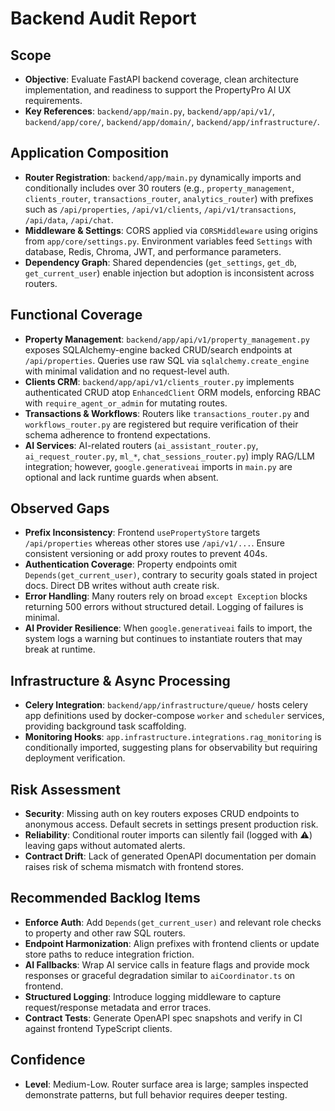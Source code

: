 # Backend Audit Report

## Scope
- **Objective**: Evaluate FastAPI backend coverage, clean architecture implementation, and readiness to support the PropertyPro AI UX requirements.
- **Key References**: `backend/app/main.py`, `backend/app/api/v1/`, `backend/app/core/`, `backend/app/domain/`, `backend/app/infrastructure/`.

## Application Composition
- **Router Registration**: `backend/app/main.py` dynamically imports and conditionally includes over 30 routers (e.g., `property_management`, `clients_router`, `transactions_router`, `analytics_router`) with prefixes such as `/api/properties`, `/api/v1/clients`, `/api/v1/transactions`, `/api/data`, `/api/chat`.
- **Middleware & Settings**: CORS applied via `CORSMiddleware` using origins from `app/core/settings.py`. Environment variables feed `Settings` with database, Redis, Chroma, JWT, and performance parameters.
- **Dependency Graph**: Shared dependencies (`get_settings`, `get_db`, `get_current_user`) enable injection but adoption is inconsistent across routers.

## Functional Coverage
- **Property Management**: `backend/app/api/v1/property_management.py` exposes SQLAlchemy-engine backed CRUD/search endpoints at `/api/properties`. Queries use raw SQL via `sqlalchemy.create_engine` with minimal validation and no request-level auth.
- **Clients CRM**: `backend/app/api/v1/clients_router.py` implements authenticated CRUD atop `EnhancedClient` ORM models, enforcing RBAC with `require_agent_or_admin` for mutating routes.
- **Transactions & Workflows**: Routers like `transactions_router.py` and `workflows_router.py` are registered but require verification of their schema adherence to frontend expectations.
- **AI Services**: AI-related routers (`ai_assistant_router.py`, `ai_request_router.py`, `ml_*`, `chat_sessions_router.py`) imply RAG/LLM integration; however, `google.generativeai` imports in `main.py` are optional and lack runtime guards when absent.

## Observed Gaps
- **Prefix Inconsistency**: Frontend `usePropertyStore` targets `/api/properties` whereas other stores use `/api/v1/...`. Ensure consistent versioning or add proxy routes to prevent 404s.
- **Authentication Coverage**: Property endpoints omit `Depends(get_current_user)`, contrary to security goals stated in project docs. Direct DB writes without auth create risk.
- **Error Handling**: Many routers rely on broad `except Exception` blocks returning 500 errors without structured detail. Logging of failures is minimal.
- **AI Provider Resilience**: When `google.generativeai` fails to import, the system logs a warning but continues to instantiate routers that may break at runtime.

## Infrastructure & Async Processing
- **Celery Integration**: `backend/app/infrastructure/queue/` hosts celery app definitions used by docker-compose `worker` and `scheduler` services, providing background task scaffolding.
- **Monitoring Hooks**: `app.infrastructure.integrations.rag_monitoring` is conditionally imported, suggesting plans for observability but requiring deployment verification.

## Risk Assessment
- **Security**: Missing auth on key routers exposes CRUD endpoints to anonymous access. Default secrets in settings present production risk.
- **Reliability**: Conditional router imports can silently fail (logged with ⚠️) leaving gaps without automated alerts.
- **Contract Drift**: Lack of generated OpenAPI documentation per domain raises risk of schema mismatch with frontend stores.

## Recommended Backlog Items
- **Enforce Auth**: Add `Depends(get_current_user)` and relevant role checks to property and other raw SQL routers.
- **Endpoint Harmonization**: Align prefixes with frontend clients or update store paths to reduce integration friction.
- **AI Fallbacks**: Wrap AI service calls in feature flags and provide mock responses or graceful degradation similar to `aiCoordinator.ts` on frontend.
- **Structured Logging**: Introduce logging middleware to capture request/response metadata and error traces.
- **Contract Tests**: Generate OpenAPI spec snapshots and verify in CI against frontend TypeScript clients.

## Confidence
- **Level**: Medium-Low. Router surface area is large; samples inspected demonstrate patterns, but full behavior requires deeper testing.
